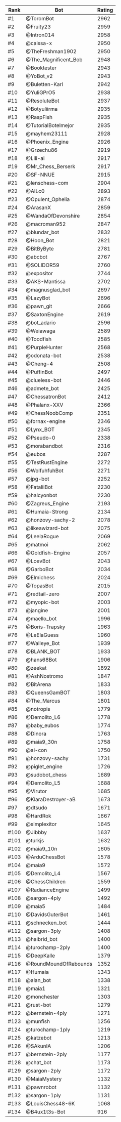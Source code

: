 Rank|Bot|Rating
---|---|---
#1|@ToromBot|2962
#2|@Fruity23|2959
#3|@Intron014|2958
#4|@caissa-x|2950
#5|@TheFreshman1902|2950
#6|@The_Magnificent_Bob|2948
#7|@Booktester|2943
#8|@YoBot_v2|2943
#9|@Buletten-Karl|2942
#10|@YuliGPrO5|2938
#11|@ResoluteBot|2937
#12|@Botyuliirma|2935
#13|@RaspFish|2935
#14|@TutorialBotelmejor|2935
#15|@mayhem23111|2928
#16|@Phoenix_Engine|2926
#17|@Grzechu86|2919
#18|@Lili-ai|2917
#19|@Mr_Chess_Berserk|2917
#20|@SF-NNUE|2915
#21|@lenschess-com|2904
#22|@AILc0|2893
#23|@Opulent_Ophelia|2874
#24|@ArasanX|2859
#25|@WandaOfDevonshire|2854
#26|@macroman952|2847
#27|@blundar_bot|2832
#28|@Hoon_Bot|2821
#29|@BitByByte|2781
#30|@abcbot|2767
#31|@SOLIDOR59|2760
#32|@expositor|2744
#33|@AKS-Mantissa|2702
#34|@magnusglad_bot|2697
#35|@LazyBot|2696
#36|@pawn_git|2666
#37|@SaxtonEngine|2619
#38|@bot_adario|2596
#39|@Weiawaga|2589
#40|@Toodfish|2585
#41|@PurpleHunter|2568
#42|@odonata-bot|2538
#43|@Cheng-4|2508
#44|@PuffinBot|2497
#45|@clueless-bot|2446
#46|@admete_bot|2425
#47|@ChessatronBot|2412
#48|@Phalanx-XXV|2366
#49|@ChessNoobComp|2351
#50|@fornax-engine|2346
#51|@Lynx_BOT|2345
#52|@Pseudo-0|2338
#53|@morabandbot|2316
#54|@eubos|2287
#55|@TestRustEngine|2272
#56|@WolfuhfuhBot|2271
#57|@jpg-bot|2252
#58|@FataliiBot|2230
#59|@halcyonbot|2230
#60|@Zagreus_Engine|2193
#61|@Humaia-Strong|2134
#62|@honzovy-sachy-2|2078
#63|@likeawizard-bot|2075
#64|@LeelaRogue|2069
#65|@matmoi|2062
#66|@Goldfish-Engine|2057
#67|@LoevBot|2043
#68|@GarboBot|2034
#69|@Elmichess|2024
#70|@TopasBot|2015
#71|@redtail-zero|2007
#72|@myopic-bot|2003
#73|@jangine|2001
#74|@maello_bot|1996
#75|@Boris-Trapsky|1963
#76|@LeElaGuess|1960
#77|@Walleye_Bot|1939
#78|@BLANK_BOT|1933
#79|@hans68Bot|1906
#80|@zeekat|1892
#81|@AshNostromo|1847
#82|@BitArena|1833
#83|@QueensGamBOT|1803
#84|@The_Marcus|1801
#85|@notropis|1779
#86|@Demolito_L6|1778
#87|@baby_eubos|1774
#88|@Dinora|1763
#89|@maia9_30n|1758
#90|@ai-con|1750
#91|@honzovy-sachy|1731
#92|@piglet_engine|1726
#93|@sudobot_chess|1689
#94|@Demolito_L5|1688
#95|@Virutor|1685
#96|@KlaraDestroyer-aB|1673
#97|@dtsudo|1671
#98|@HardRok|1667
#99|@simplexitor|1645
#100|@Jibbby|1637
#101|@turkjs|1632
#102|@maia9_10n|1605
#103|@ArduChessBot|1578
#104|@maia9|1572
#105|@Demolito_L4|1567
#106|@ChessChildren|1559
#107|@RadianceEngine|1499
#108|@sargon-4ply|1492
#109|@maia5|1484
#110|@DavidsGuterBot|1461
#111|@schnecken_bot|1444
#112|@sargon-3ply|1408
#113|@haibrid_bot|1400
#114|@turochamp-2ply|1400
#115|@DeepKalle|1379
#116|@RoundMoundOfRebounds|1352
#117|@Humaia|1343
#118|@alan_bot|1338
#119|@maia1|1321
#120|@monchester|1303
#121|@rust-bot|1279
#122|@bernstein-4ply|1271
#123|@munfish|1256
#124|@turochamp-1ply|1219
#125|@katzebot|1213
#126|@SAkunIA|1206
#127|@bernstein-2ply|1177
#128|@chat_bot|1173
#129|@sargon-2ply|1172
#130|@MaiaMystery|1132
#131|@pawnrobot|1132
#132|@sargon-1ply|1131
#133|@LouisChess48-6K|1068
#134|@B4ux1t3s-Bot|916
